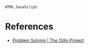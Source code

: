 `HTML` `JavaScript`
# References
* [Problem Solving | The Odin Project](https://www.theodinproject.com/lessons/foundations-problem-solving)
